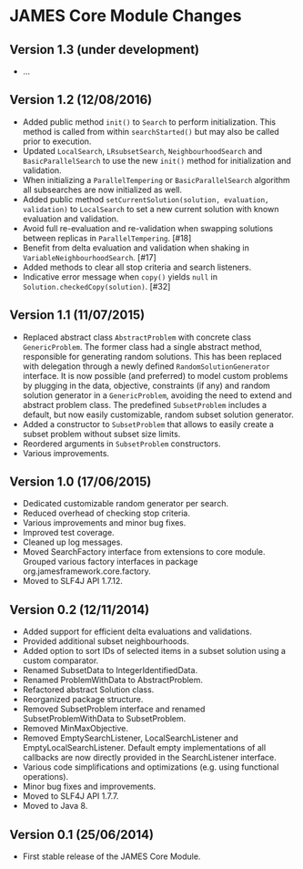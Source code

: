 JAMES Core Module Changes
=========================

Version 1.3 (under development)
-------------------------------

 - ...

Version 1.2 (12/08/2016)
------------------------

 - Added public method `init()` to `Search` to perform initialization. This method is called from within `searchStarted()` but may also be called prior to execution.
 - Updated `LocalSearch`, `LRsubsetSearch`, `NeighbourhoodSearch` and `BasicParallelSearch` to use the new `init()` method for initialization and validation.
 - When initializing a `ParallelTempering` or `BasicParallelSearch` algorithm all subsearches are now initialized as well.
 - Added public method `setCurrentSolution(solution, evaluation, validation)` to `LocalSearch` to set a new current solution with known evaluation and validation.
 - Avoid full re-evaluation and re-validation when swapping solutions between replicas in `ParallelTempering`. [#18]
 - Benefit from delta evaluation and validation when shaking in `VariableNeighbourhoodSearch`. [#17]
 - Added methods to clear all stop criteria and search listeners.
 - Indicative error message when `copy()` yields `null` in `Solution.checkedCopy(solution)`. [#32]

Version 1.1 (11/07/2015)
------------------------

 - Replaced abstract class `AbstractProblem` with concrete class `GenericProblem`.
   The former class had a single abstract method, responsible for generating random
   solutions. This has been replaced with delegation through a newly defined
   `RandomSolutionGenerator` interface. It is now possible (and preferred) to
   model custom problems by plugging in the data, objective, constraints (if any)
   and random solution generator in a `GenericProblem`, avoiding the need to extend
   and abstract problem class. The predefined `SubsetProblem` includes a default,
   but now easily customizable, random subset solution generator.
 - Added a constructor to `SubsetProblem` that allows to easily create a subset
   problem without subset size limits.
 - Reordered arguments in `SubsetProblem` constructors.
 - Various improvements.

Version 1.0 (17/06/2015)
------------------------

 - Dedicated customizable random generator per search.
 - Reduced overhead of checking stop criteria.
 - Various improvements and minor bug fixes.
 - Improved test coverage.
 - Cleaned up log messages.
 - Moved SearchFactory interface from extensions to core module. Grouped various
   factory interfaces in package org.jamesframework.core.factory.
 - Moved to SLF4J API 1.7.12.

Version 0.2 (12/11/2014)
------------------------

 - Added support for efficient delta evaluations and validations.
 - Provided additional subset neighbourhoods.
 - Added option to sort IDs of selected items in a subset solution using a
   custom comparator.
 - Renamed SubsetData to IntegerIdentifiedData.
 - Renamed ProblemWithData to AbstractProblem.
 - Refactored abstract Solution class.
 - Reorganized package structure.
 - Removed SubsetProblem interface and renamed SubsetProblemWithData to SubsetProblem.
 - Removed MinMaxObjective.
 - Removed EmptySearchListener, LocalSearchListener and EmptyLocalSearchListener.
   Default empty implementations of all callbacks are now directly provided in the
   SearchListener interface.
 - Various code simplifications and optimizations (e.g. using functional operations).
 - Minor bug fixes and improvements.
 - Moved to SLF4J API 1.7.7.
 - Moved to Java 8.


Version 0.1 (25/06/2014)
------------------------

 - First stable release of the JAMES Core Module.
